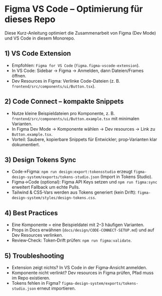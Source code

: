 # Figma VS Code – Optimierung für dieses Repo

Diese Kurz-Anleitung optimiert die Zusammenarbeit von Figma (Dev Mode) und VS Code in diesem Monorepo.

## 1) VS Code Extension

- Empfohlen: `Figma for VS Code` (`figma.figma-vscode-extension`).
- In VS Code: Sidebar → Figma → Anmelden, dann Dateien/Frames öffnen.
- Dev Resources in Figma: Verlinke Code-Dateien (z. B. `frontend/src/components/ui/Button.tsx`).

## 2) Code Connect – kompakte Snippets

- Nutze kleine Beispieldateien pro Komponente, z. B. `frontend/src/components/ui/Button.example.tsx` mit minimalen Varianten.
- In Figma Dev Mode → Komponente wählen → Dev resources → Link zu `Button.example.tsx`.
- Vorteil: Saubere, kopierbare Snippets für Entwickler; prop‑Varianten klar dokumentiert.

## 3) Design Tokens Sync

- Code→Figma: `npm run design:export:tokensstudio` erzeugt `figma-design-system/exports/tokens-studio.json` (Import in Tokens Studio).
- Figma→Code (optional): Figma API Keys setzen und `npm run figma:sync` erweitert Fallback um echte Pulls.
- Tailwind & CSS‑Vars werden aus Tokens generiert (kein Drift): `figma-design-system/styles/design-tokens.css`.

## 4) Best Practices

- Eine Komponente = eine Beispieldatei mit 2–3 häufigen Varianten.
- Props in Docs erwähnen (`docs/design/CODE-CONNECT-SETUP.md`) und auf Dev Resources verlinken.
- Review‑Check: Token‑Drift prüfen: `npm run figma:validate`.

## 5) Troubleshooting

- Extension zeigt nichts? In VS Code in der Figma‑Ansicht anmelden.
- Komponente nicht verlinkt? Dev resources in Figma prüfen, Pfad muss im Repo existieren.
- Tokens fehlen in Figma? `figma-design-system/exports/tokens-studio.json` erneut importieren.
